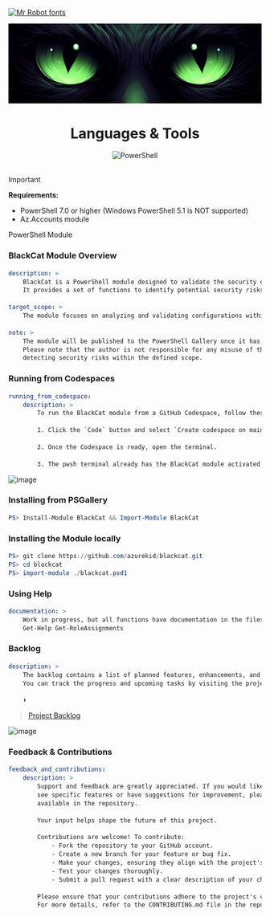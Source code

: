 [![Mr Robot fonts](https://see.fontimg.com/api/renderfont4/g123/eyJyIjoiZnMiLCJoIjoxMjUsInciOjE1MDAsImZzIjo4MywiZmdjIjoiI0VGMDkwOSIsImJnYyI6IiMxMTAwMDAiLCJ0IjoxfQ/QiA3IDQgYyBLIEMgQCBU/mrrobot.png)](https://www.fontspace.com/category/mr-robot)

![logo](/.github/media/cateye.png?raw=true)

<div align="center">

Languages & Tools
=================

<img width="50" src="https://cdn.jsdelivr.net/gh/devicons/devicon@latest/icons/powershell/powershell-original.svg" alt="PowerShell" title=PowerShell />
<br>
<br>

</div>

> [!IMPORTANT]
**Requirements:**
- PowerShell 7.0 or higher (Windows PowerShell 5.1 is NOT supported)
- Az.Accounts module

PowerShell Module

### BlackCat Module Overview

```yaml
description: >
    BlackCat is a PowerShell module designed to validate the security of Microsoft Azure environments.
    It provides a set of functions to identify potential security risks and ensure compliance with best practices.

target_scope: >
    The module focuses on analyzing and validating configurations within Microsoft Azure environments.

note: >
    The module will be published to the PowerShell Gallery once it has been signed and is ready for release.
    Please note that the author is not responsible for any misuse of this module. It is intended solely for
    detecting security risks within the defined scope.
```

### Running from Codespaces

```yaml
running_from_codespace:
    description: >
        To run the BlackCat module from a GitHub Codespace, follow these steps:

        1. Click the `Code` button and select `Create codespace on main`.

        2. Once the Codespace is ready, open the terminal.

        3. The pwsh terminal already has the BlackCat module activated
```

![image](https://github.com/user-attachments/assets/e27528a2-00bc-4796-91c6-6d2e666e9c0c)


### Installing from PSGallery

```powershell
PS> Install-Module BlackCat && Import-Module BlackCat
```

### Installing the Module locally

```powershell
PS> git clone https://github.com/azurekid/blackcat.git
PS> cd blackcat
PS> import-module ./blackcat.psd1
```

### Using Help

```yaml
documentation: >
    Work in progress, but all functions have documentation in the files
    Get-Help Get-RoleAssignments
```

### Backlog

```yaml
description: >
    The backlog contains a list of planned features, enhancements, and bug fixes for the project.
    You can track the progress and upcoming tasks by visiting the project's backlog page.

    ⬇️
```

> [Project Backlog](https://github.com/users/azurekid/projects/3/views/1)

![image](https://github.com/user-attachments/assets/173b93ac-bdac-4b71-84db-07fffd4ff149)

### Feedback & Contributions

```yaml
feedback_and_contributions:
    description: >
        Support and feedback are greatly appreciated. If you would like to
        see specific features or have suggestions for improvement, please use the Issue forms 
        available in the repository.
        
        Your input helps shape the future of this project.

        Contributions are welcome! To contribute:
            - Fork the repository to your GitHub account.
            - Create a new branch for your feature or bug fix.
            - Make your changes, ensuring they align with the project's coding standards.
            - Test your changes thoroughly.
            - Submit a pull request with a clear description of your changes.

        Please ensure that your contributions adhere to the project's code of conduct. 
        For more details, refer to the CONTRIBUTING.md file in the repository.
```
